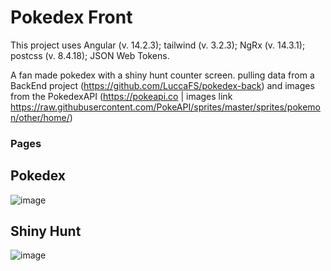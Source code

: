 # Pokedex Front

This project uses Angular (v. 14.2.3); tailwind (v. 3.2.3); NgRx (v. 14.3.1); postcss (v. 8.4.18); JSON Web Tokens.

A fan made pokedex with a shiny hunt counter screen. pulling data from a BackEnd project (https://github.com/LuccaFS/pokedex-back) and images from the PokedexAPI (https://pokeapi.co | images link https://raw.githubusercontent.com/PokeAPI/sprites/master/sprites/pokemon/other/home/)

### Pages

## Pokedex

![image](https://user-images.githubusercontent.com/55240939/203316347-dfb2badd-1407-4e58-9520-f2561ca2d1f1.png)


## Shiny Hunt

![image](https://user-images.githubusercontent.com/55240939/203316476-db8cebf4-d4df-4200-bcb1-bbaf9db19b31.png)


